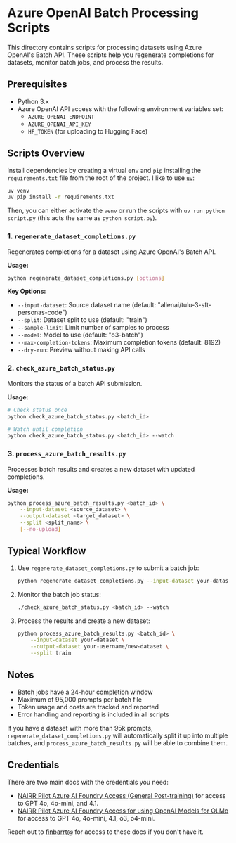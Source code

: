 # Azure OpenAI Batch Processing Scripts

This directory contains scripts for processing datasets using Azure OpenAI's Batch API. These scripts help you regenerate completions for datasets, monitor batch jobs, and process the results.

## Prerequisites

- Python 3.x
- Azure OpenAI API access with the following environment variables set:
  - `AZURE_OPENAI_ENDPOINT`
  - `AZURE_OPENAI_API_KEY`
  - `HF_TOKEN` (for uploading to Hugging Face)

## Scripts Overview

Install dependencies by creating a virtual env and `pip` installing the `requirements.txt` file from the root of the project.
I like to use [`uv`](https://github.com/astral-sh/uv):

```bash
uv venv
uv pip install -r requirements.txt
```

Then, you can either activate the `venv` or run the scripts with `uv run python script.py` (this acts the same as `python script.py`).

### 1. `regenerate_dataset_completions.py`

Regenerates completions for a dataset using Azure OpenAI's Batch API.

**Usage:**

```bash
python regenerate_dataset_completions.py [options]
```

**Key Options:**
- `--input-dataset`: Source dataset name (default: "allenai/tulu-3-sft-personas-code")
- `--split`: Dataset split to use (default: "train")
- `--sample-limit`: Limit number of samples to process
- `--model`: Model to use (default: "o3-batch")
- `--max-completion-tokens`: Maximum completion tokens (default: 8192)
- `--dry-run`: Preview without making API calls

### 2. `check_azure_batch_status.py`

Monitors the status of a batch API submission.

**Usage:**
```bash
# Check status once
python check_azure_batch_status.py <batch_id>

# Watch until completion
python check_azure_batch_status.py <batch_id> --watch
```

### 3. `process_azure_batch_results.py`

Processes batch results and creates a new dataset with updated completions.

**Usage:**
```bash
python process_azure_batch_results.py <batch_id> \
    --input-dataset <source_dataset> \
    --output-dataset <target_dataset> \
    --split <split_name> \
    [--no-upload]
```

## Typical Workflow

1. Use `regenerate_dataset_completions.py` to submit a batch job:
   ```bash
   python regenerate_dataset_completions.py --input-dataset your-dataset --split train
   ```

2. Monitor the batch job status:
   ```bash
   ./check_azure_batch_status.py <batch_id> --watch
   ```

3. Process the results and create a new dataset:
   ```bash
   python process_azure_batch_results.py <batch_id> \
       --input-dataset your-dataset \
       --output-dataset your-username/new-dataset \
       --split train
   ```

## Notes

- Batch jobs have a 24-hour completion window
- Maximum of 95,000 prompts per batch file
- Token usage and costs are tracked and reported
- Error handling and reporting is included in all scripts

If you have a dataset with more than 95k prompts, `regenerate_dataset_completions.py` will automatically split it up into multiple batches, and `process_azure_batch_results.py` will be able to combine them.

## Credentials

There are two main docs with the credentials you need:

- [NAIRR Pilot Azure AI Foundry Access (General Post-training)](https://docs.google.com/document/d/12fZEjqfopzi6hDroXrtgSIo00kpgMTLFs71-Lc2kkNI/edit?tab=t.0#heading=h.5m6cr2r4j0m) for access to GPT 4o, 4o-mini, and 4.1.
- [NAIRR Pilot Azure AI Foundry Access for using OpenAI Models for OLMo](https://docs.google.com/document/d/1PKygtkH-JmvayUwXQ-QaI_wj58P1KAF4uGRSh6yrBqs/edit?tab=t.0)  for access to GPT 4o, 4o-mini, 4.1, o3, o4-mini. 

Reach out to [finbarrt@](finbarrt@allenai.org) for access to these docs if you don't have it. 